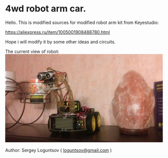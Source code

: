 # 4wd robot arm car.

Hello. This is modified sources for modified robot arm kit from Keyestudio:

https://aliexpress.ru/item/1005001908488780.html

Hope i will modify it by some other ideas and circuits.

The current view of robot:
![Graphs](images/robot0.jpg)

Author: Sergey Loguntsov ( loguntsov@gmail.com )